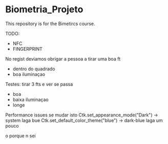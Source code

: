 # Biometria_Projeto
This repository is for the Bimetircs course.

TODO:
- NFC
- FINGERPRINT
  
No regist deviamos obrigar a pessoa a tirar uma boa ft
- dentro do quadrado
- boa iluminaçao

Testes: tirar 3 fts e ver se passa
- boa
- baixa iluminaçao
- longe

Performance issues se mudar isto
  Ctk.set_appearance_mode("Dark")   -> system laga bue
  Ctk.set_default_color_theme("blue")  -> dark-blue laga um pouco

  o porque n sei


